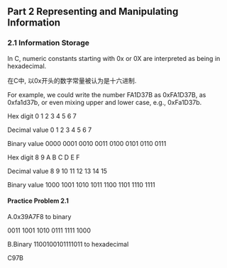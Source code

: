 ## Part 2 Representing and Manipulating Information

### 2.1 Information Storage

In C, numeric constants starting with 0x or 0X are interpreted as being in hexadecimal.

在C中, 以0x开头的数字常量被认为是十六进制.

For example, we could write the number FA1D37B as 0xFA1D37B, as 0xfa1d37b, or even mixing upper and lower case, e.g., 0xFa1D37b.

Hex digit     0 1 2 3 4 5 6 7

Decimal value 0 1 2 3 4 5 6 7

Binary value  0000 0001 0010 0011 0100 0101 0110 0111

Hex digit     8 9 A B C D E F

Decimal value 8 9 10 11 12 13 14 15

Binary value  1000 1001 1010 1011 1100 1101 1110 1111

#### Practice Problem 2.1

A.0x39A7F8 to binary

0011 1001 1010 0111 1111 1000

B.Binary 1100100101111011 to hexadecimal

C97B

